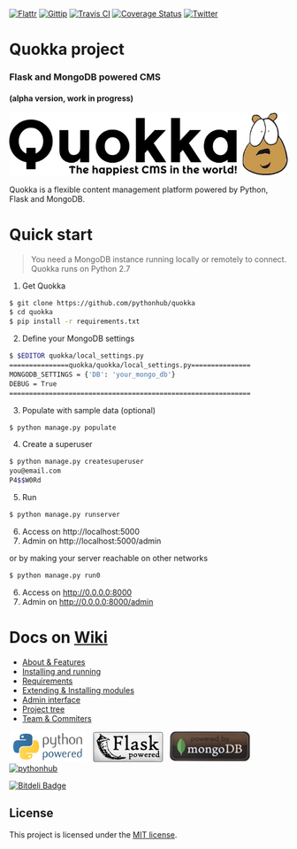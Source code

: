 [![Flattr](http://api.flattr.com/button/flattr-badge-large.png)](http://flattr.com/thing/1680610/rochacbrunoquokka-on-GitHub)
[![Gittip](http://badgr.co/gittip/rochacbruno.png)](https://www.gittip.com/rochacbruno/)
[![Travis CI](http://badgr.co/travis-ci/pythonhub%2Fquokka.png)](https://travis-ci.org/pythonhub/quokka)
[![Coverage
Status](https://coveralls.io/repos/pythonhub/quokka/badge.png)](https://coveralls.io/r/pythonhub/quokka)
[![Twitter](http://badgr.co/twitter/@quokkaproject.png?bg=%2302779E)](http://twitter.com/quokkaproject)

Quokka project
===============================================

### Flask and MongoDB powered CMS
#### (alpha version, work in progress)

<p align="center">
<img src="docs/logo.png" alt="quokka cms" />
</p>


Quokka is a flexible content management platform powered by Python, Flask and MongoDB.


Quick start
============

> You need a MongoDB instance running locally or remotely to connect. 
> Quokka runs on Python 2.7

1. Get Quokka

```bash
$ git clone https://github.com/pythonhub/quokka
$ cd quokka
$ pip install -r requirements.txt
```

2. Define your MongoDB settings

```bash
$ $EDITOR quokka/local_settings.py
===============quokka/quokka/local_settings.py===============
MONGODB_SETTINGS = {'DB': 'your_mongo_db'}
DEBUG = True
=============================================================
```

3. Populate with sample data (optional)

```bash
$ python manage.py populate 

```

4. Create a superuser

```bash
$ python manage.py createsuperuser
you@email.com
P4$$W0Rd
```

5. Run

```bash
$ python manage.py runserver
```
6. Access on http://localhost:5000 
7. Admin on http://localhost:5000/admin

or by making your server reachable on other networks

```bash
$ python manage.py run0
```
6. Access on http://0.0.0.0:8000  
7. Admin on http://0.0.0.0:8000/admin


Docs on [Wiki](https://github.com/pythonhub/quokka/wiki)
===============================================

* [About & Features](https://github.com/pythonhub/quokka/wiki/about)
* [Installing and running](https://github.com/pythonhub/quokka/wiki/installation)
* [Requirements](https://github.com/pythonhub/quokka/wiki/requirements)
* [Extending & Installing modules](https://github.com/pythonhub/quokka/wiki/plugins)
* [Admin interface](https://github.com/pythonhub/quokka/wiki/screencast)
* [Project tree](https://github.com/pythonhub/quokka/wiki/project-tree)
* [Team & Commiters](https://github.com/pythonhub/quokka/graphs/contributors)



![python](docs/python_powered.png)
&nbsp;
![flask](docs/flask_powered.png)
&nbsp;
![mongo](docs/mongo_powered.jpg)
&nbsp;
[![pythonhub](http://secure.gravatar.com/avatar/fa9ccd40c6da8a0a934a383ffeb988e6?s=78)](http://github.com/pythonhub)



[![Bitdeli Badge](https://d2weczhvl823v0.cloudfront.net/pythonhub/quokka/trend.png)](https://bitdeli.com/free "Bitdeli Badge")


## License
This project is licensed under the [MIT license](http://opensource.org/licenses/MIT).
